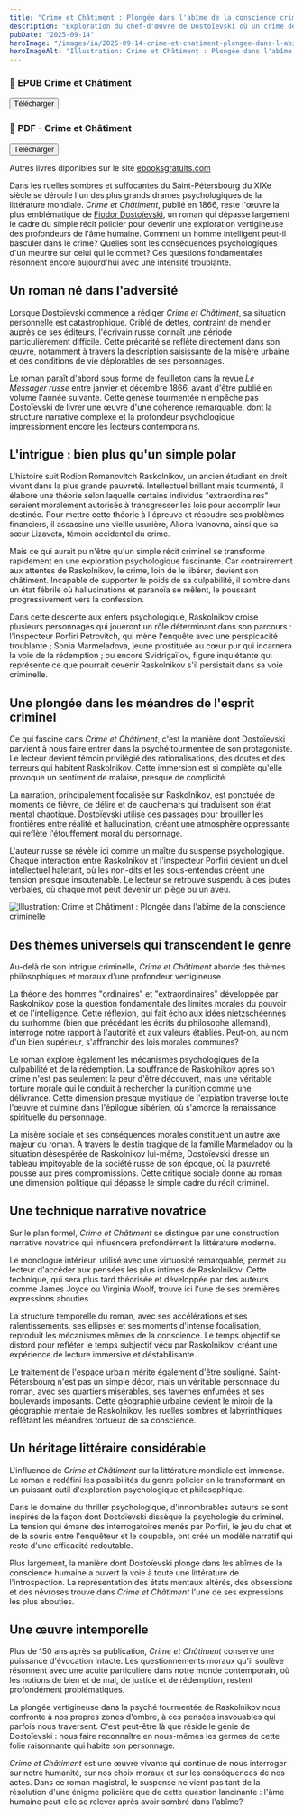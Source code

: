 ```yaml
---
title: "Crime et Châtiment : Plongée dans l'abîme de la conscience criminelle"
description: "Exploration du chef-d'œuvre de Dostoïevski où un crime devient le châtiment d'un esprit torturé, entre thriller psychologique et quête de rédemption."
pubDate: "2025-09-14"
heroImage: "/images/ia/2025-09-14-crime-et-chatiment-plongee-dans-l-abime-de-la-conscience-cri-c00eab-hero/2025-09-14-crime-et-chatiment-plongee-dans-l-abime-de-la-conscience-cri-c00eab-hero.png"
heroImageAlt: "Illustration: Crime et Châtiment : Plongée dans l'abîme de la conscience criminelle"
---
```


<div class="download-grid">
<div class="download-card level-epub ">
  <div class="card-content">
    <h3>📖 EPUB Crime et Châtiment</h3>
    <button id="btn-epub-crime-et-châtiment" class="download-btn" aria-label="Télécharger Crime et Châtiment (EPUB)">
      Télécharger
    </button>
    <div id="download-container-epub-crime-et-châtiment" class="download-container" aria-live="polite" hidden></div>
  </div>
</div>
<div class="download-card level-epub cards-horizontal">
  <div class="card-content">
    <h3>📖 PDF - Crime et Châtiment</h3>
    <button id="btn-pdf-crime-et-châtiment" class="download-btn" aria-label="Télécharger Crime et Châtiment (PDF)">
      Télécharger
    </button>
    <div id="download-container-pdf-crime-et-châtiment" class="download-container" aria-live="polite" hidden></div>
  </div>
</div>
</div>

Autres livres diponibles sur le site <a href="https://www.ebooksgratuits.com/" target="_blank" rel="noopener">ebooksgratuits.com</a>

Dans les ruelles sombres et suffocantes du Saint-Pétersbourg du XIXe siècle se déroule l'un des plus grands drames psychologiques de la littérature mondiale. *Crime et Châtiment*, publié en 1866, reste l'œuvre la plus emblématique de [Fiodor Dostoïevski](https://www.lepetitlitteraire.fr/auteurs/fedor-dostoievski), un roman qui dépasse largement le cadre du simple récit policier pour devenir une exploration vertigineuse des profondeurs de l'âme humaine. Comment un homme intelligent peut-il basculer dans le crime? Quelles sont les conséquences psychologiques d'un meurtre sur celui qui le commet? Ces questions fondamentales résonnent encore aujourd'hui avec une intensité troublante.

## Un roman né dans l'adversité

Lorsque Dostoïevski commence à rédiger *Crime et Châtiment*, sa situation personnelle est catastrophique. Criblé de dettes, contraint de mendier auprès de ses éditeurs, l'écrivain russe connaît une période particulièrement difficile. Cette précarité se reflète directement dans son œuvre, notamment à travers la description saisissante de la misère urbaine et des conditions de vie déplorables de ses personnages.

Le roman paraît d'abord sous forme de feuilleton dans la revue *Le Messager russe* entre janvier et décembre 1866, avant d'être publié en volume l'année suivante. Cette genèse tourmentée n'empêche pas Dostoïevski de livrer une œuvre d'une cohérence remarquable, dont la structure narrative complexe et la profondeur psychologique impressionnent encore les lecteurs contemporains.

## L'intrigue : bien plus qu'un simple polar

L'histoire suit Rodion Romanovitch Raskolnikov, un ancien étudiant en droit vivant dans la plus grande pauvreté. Intellectuel brillant mais tourmenté, il élabore une théorie selon laquelle certains individus "extraordinaires" seraient moralement autorisés à transgresser les lois pour accomplir leur destinée. Pour mettre cette théorie à l'épreuve et résoudre ses problèmes financiers, il assassine une vieille usurière, Aliona Ivanovna, ainsi que sa sœur Lizaveta, témoin accidentel du crime.

Mais ce qui aurait pu n'être qu'un simple récit criminel se transforme rapidement en une exploration psychologique fascinante. Car contrairement aux attentes de Raskolnikov, le crime, loin de le libérer, devient son châtiment. Incapable de supporter le poids de sa culpabilité, il sombre dans un état fébrile où hallucinations et paranoïa se mêlent, le poussant progressivement vers la confession.

Dans cette descente aux enfers psychologique, Raskolnikov croise plusieurs personnages qui joueront un rôle déterminant dans son parcours : l'inspecteur Porfiri Petrovitch, qui mène l'enquête avec une perspicacité troublante ; Sonia Marmeladova, jeune prostituée au cœur pur qui incarnera la voie de la rédemption ; ou encore Svidrigaïlov, figure inquiétante qui représente ce que pourrait devenir Raskolnikov s'il persistait dans sa voie criminelle.

## Une plongée dans les méandres de l'esprit criminel

Ce qui fascine dans *Crime et Châtiment*, c'est la manière dont Dostoïevski parvient à nous faire entrer dans la psyché tourmentée de son protagoniste. Le lecteur devient témoin privilégié des rationalisations, des doutes et des terreurs qui habitent Raskolnikov. Cette immersion est si complète qu'elle provoque un sentiment de malaise, presque de complicité.

La narration, principalement focalisée sur Raskolnikov, est ponctuée de moments de fièvre, de délire et de cauchemars qui traduisent son état mental chaotique. Dostoïevski utilise ces passages pour brouiller les frontières entre réalité et hallucination, créant une atmosphère oppressante qui reflète l'étouffement moral du personnage.

L'auteur russe se révèle ici comme un maître du suspense psychologique. Chaque interaction entre Raskolnikov et l'inspecteur Porfiri devient un duel intellectuel haletant, où les non-dits et les sous-entendus créent une tension presque insoutenable. Le lecteur se retrouve suspendu à ces joutes verbales, où chaque mot peut devenir un piège ou un aveu.

<picture><source srcset="/images/ia/2025-09-14-crime-et-chatiment-plongee-dans-l-abime-de-la-conscience-cri-c00eab-inline/2025-09-14-crime-et-chatiment-plongee-dans-l-abime-de-la-conscience-cri-c00eab-inline.avif" type="image/avif" /><source srcset="/images/ia/2025-09-14-crime-et-chatiment-plongee-dans-l-abime-de-la-conscience-cri-c00eab-inline/2025-09-14-crime-et-chatiment-plongee-dans-l-abime-de-la-conscience-cri-c00eab-inline.webp" type="image/webp" /><img src="/images/ia/2025-09-14-crime-et-chatiment-plongee-dans-l-abime-de-la-conscience-cri-c00eab-inline/2025-09-14-crime-et-chatiment-plongee-dans-l-abime-de-la-conscience-cri-c00eab-inline.png" alt="Illustration: Crime et Châtiment : Plongée dans l'abîme de la conscience criminelle" loading="lazy" decoding="async" /></picture>

## Des thèmes universels qui transcendent le genre

Au-delà de son intrigue criminelle, *Crime et Châtiment* aborde des thèmes philosophiques et moraux d'une profondeur vertigineuse.

La théorie des hommes "ordinaires" et "extraordinaires" développée par Raskolnikov pose la question fondamentale des limites morales du pouvoir et de l'intelligence. Cette réflexion, qui fait écho aux idées nietzschéennes du surhomme (bien que précédant les écrits du philosophe allemand), interroge notre rapport à l'autorité et aux valeurs établies. Peut-on, au nom d'un bien supérieur, s'affranchir des lois morales communes?

Le roman explore également les mécanismes psychologiques de la culpabilité et de la rédemption. La souffrance de Raskolnikov après son crime n'est pas seulement la peur d'être découvert, mais une véritable torture morale qui le conduit à rechercher la punition comme une délivrance. Cette dimension presque mystique de l'expiation traverse toute l'œuvre et culmine dans l'épilogue sibérien, où s'amorce la renaissance spirituelle du personnage.

La misère sociale et ses conséquences morales constituent un autre axe majeur du roman. À travers le destin tragique de la famille Marmeladov ou la situation désespérée de Raskolnikov lui-même, Dostoïevski dresse un tableau impitoyable de la société russe de son époque, où la pauvreté pousse aux pires compromissions. Cette critique sociale donne au roman une dimension politique qui dépasse le simple cadre du récit criminel.

## Une technique narrative novatrice

Sur le plan formel, *Crime et Châtiment* se distingue par une construction narrative novatrice qui influencera profondément la littérature moderne.

Le monologue intérieur, utilisé avec une virtuosité remarquable, permet au lecteur d'accéder aux pensées les plus intimes de Raskolnikov. Cette technique, qui sera plus tard théorisée et développée par des auteurs comme James Joyce ou Virginia Woolf, trouve ici l'une de ses premières expressions abouties.

La structure temporelle du roman, avec ses accélérations et ses ralentissements, ses ellipses et ses moments d'intense focalisation, reproduit les mécanismes mêmes de la conscience. Le temps objectif se distord pour refléter le temps subjectif vécu par Raskolnikov, créant une expérience de lecture immersive et déstabilisante.

Le traitement de l'espace urbain mérite également d'être souligné. Saint-Pétersbourg n'est pas un simple décor, mais un véritable personnage du roman, avec ses quartiers misérables, ses tavernes enfumées et ses boulevards imposants. Cette géographie urbaine devient le miroir de la géographie mentale de Raskolnikov, les ruelles sombres et labyrinthiques reflétant les méandres tortueux de sa conscience.

## Un héritage littéraire considérable

L'influence de *Crime et Châtiment* sur la littérature mondiale est immense. Le roman a redéfini les possibilités du genre policier en le transformant en un puissant outil d'exploration psychologique et philosophique.

Dans le domaine du thriller psychologique, d'innombrables auteurs se sont inspirés de la façon dont Dostoïevski dissèque la psychologie du criminel. La tension qui émane des interrogatoires menés par Porfiri, le jeu du chat et de la souris entre l'enquêteur et le coupable, ont créé un modèle narratif qui reste d'une efficacité redoutable.

Plus largement, la manière dont Dostoïevski plonge dans les abîmes de la conscience humaine a ouvert la voie à toute une littérature de l'introspection. La représentation des états mentaux altérés, des obsessions et des névroses trouve dans *Crime et Châtiment* l'une de ses expressions les plus abouties.

## Une œuvre intemporelle

Plus de 150 ans après sa publication, *Crime et Châtiment* conserve une puissance d'évocation intacte. Les questionnements moraux qu'il soulève résonnent avec une acuité particulière dans notre monde contemporain, où les notions de bien et de mal, de justice et de rédemption, restent profondément problématiques.

La plongée vertigineuse dans la psyché tourmentée de Raskolnikov nous confronte à nos propres zones d'ombre, à ces pensées inavouables qui parfois nous traversent. C'est peut-être là que réside le génie de Dostoïevski : nous faire reconnaître en nous-mêmes les germes de cette folie raisonnante qui habite son personnage.

*Crime et Châtiment* est une œuvre vivante qui continue de nous interroger sur notre humanité, sur nos choix moraux et sur les conséquences de nos actes. Dans ce roman magistral, le suspense ne vient pas tant de la résolution d'une énigme policière que de cette question lancinante : l'âme humaine peut-elle se relever après avoir sombré dans l'abîme?